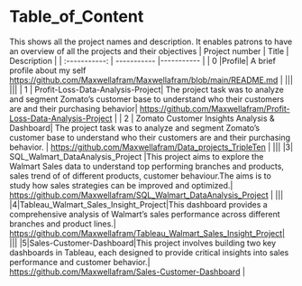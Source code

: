# Table_of_Content
This shows all the project names and description. It enables patrons to have an overview of all the projects and their objectives
| Project number | Title | Description |
| :-----------: | ----------- |----------- |
| 0 |Profile| A brief profile about my self
https://github.com/Maxwellafram/Maxwellafram/blob/main/README.md |
|||
|||
| 1 | Profit-Loss-Data-Analysis-Project| The project task was to analyze and segment Zomato’s customer base to understand who their customers are and their purchasing behavior|
https://github.com/Maxwellafram/Profit-Loss-Data-Analysis-Project |
| 2 | Zomato Customer Insights Analysis & Dashboard| The project task was to analyze and segment Zomato’s customer base to understand who their customers are and their purchasing behavior. |
https://github.com/Maxwellafram/Data_projects_TripleTen  |
|||
|3| SQL_Walmart_DataAnalysis_Project |This project aims to explore the Walmart Sales data to understand top performing branches and products, sales trend of of different products, customer behaviour.The aims is to study how sales strategies can be improved and optimized.|
https://github.com/Maxwellafram/SQL_Walmart_DataAnalysis_Project |
|||
|4|Tableau_Walmart_Sales_Insight_Project|This dashboard provides a comprehensive analysis of Walmart’s sales performance across different branches and product lines.|
https://github.com/Maxwellafram/Tableau_Walmart_Sales_Insight_Project|
|||
|5|Sales-Customer-Dashboard|This project involves building two key dashboards in Tableau, each designed to provide critical insights into sales performance and customer behavior.|
https://github.com/Maxwellafram/Sales-Customer-Dashboard |
